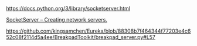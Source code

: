 https://docs.python.org/3/library/socketserver.html

[SocketServer – Creating network servers.](https://bip.weizmann.ac.il/course/python/PyMOTW/PyMOTW/docs/SocketServer/index.html)

https://github.com/kingsamchen/Eureka/blob/88308b7f464344f77203e4c652c08f2114d5a4ee/BreakpadToolkit/breakpad_server.py#L57
